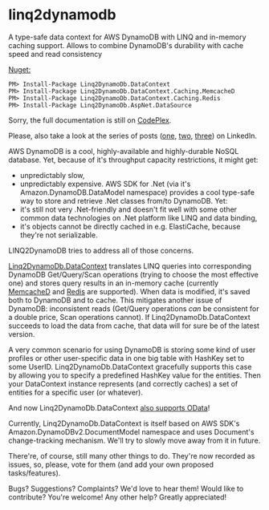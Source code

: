 # linq2dynamodb
A type-safe data context for AWS DynamoDB with LINQ and in-memory caching support. Allows to combine DynamoDB's durability with cache speed and read consistency

[Nuget:](http://www.nuget.org/packages/Linq2DynamoDb.DataContext)
```
PM> Install-Package Linq2DynamoDb.DataContext
PM> Install-Package Linq2DynamoDb.DataContext.Caching.MemcacheD
PM> Install-Package Linq2DynamoDb.DataContext.Caching.Redis
PM> Install-Package Linq2DynamoDb.AspNet.DataSource
```

Sorry, the full documentation is still on [CodePlex](https://linq2dynamodb.codeplex.com/documentation).

Please, also take a look at the series of posts ([one](https://www.linkedin.com/pulse/dynamodb-elasticache-linq2dynamodb-odata-theory-lepeshenkov), [two](https://www.linkedin.com/pulse/dynamodb-elasticache-linq2dynamodb-odata-practice-lepeshenkov), [three](https://www.linkedin.com/pulse/dynamodb-elasticache-linq2dynamodb-ionic-practice-lepeshenkov)) on LinkedIn.

AWS DynamoDB is a cool, highly-available and highly-durable NoSQL database. Yet, because of it's throughput capacity restrictions, it might get:
* unpredictably slow,
* unpredictably expensive.
AWS SDK for .Net (via it's Amazon.DynamoDB.DataModel namespace) provides a cool type-safe way to store and retrieve .Net classes from/to DynamoDB. Yet:
* it's still not very .Net-friendly and doesn't fit well with some other common data technologies on .Net platform like LINQ and data binding,
* it's objects cannot be directly cached in e.g. ElastiCache, because they're not serializable.

LINQ2DynamoDB tries to address all of those concerns. 

[Linq2DynamoDb.DataContext](https://github.com/scale-tone/linq2dynamodb/blob/master/Sources/Linq2DynamoDb.DataContext/DataContext.cs) translates LINQ queries into corresponding DynamoDB Get/Query/Scan operations (trying to choose the most effective one) and stores query results in an in-memory cache (currently [MemcacheD](https://github.com/scale-tone/linq2dynamodb/tree/master/Sources/Linq2DynamoDb.DataContext.Caching.MemcacheD) and [Redis](https://github.com/scale-tone/linq2dynamodb/tree/master/Sources/Linq2DynamoDb.DataContext.Caching.Redis) are supported). When data is modified, it's saved both to DynamoDB and to cache. This mitigates another issue of DynamoDB: inconsistent reads (Get/Query operations *can* be consistent for a double price, Scan operations cannot). If Linq2DynamoDb.DataContext succeeds to load the data from cache, that data will for sure be of the latest version.

A very common scenario for using DynamoDB is storing some kind of user profiles or other user-specific data in one big table with HashKey set to some UserID. Linq2DynamoDb.DataContext gracefully supports this case by allowing you to specify a predefined HashKey value for the entities. Then your DataContext instance represents (and correctly caches) a set of entities for a specific user (or whatever).

And now Linq2DynamoDb.DataContext [also supports OData](https://linq2dynamodb.codeplex.com/wikipage?title=Exposing%20LINQ2DynamoDB.DataContext%20as%20an%20OData-endpoint)!

Currently, Linq2DynamoDb.DataContext is itself based on AWS SDK's Amazon.DynamoDBv2.DocumentModel namespace and uses Document's change-tracking mechanism. We'll try to slowly move away from it in future.

There're, of course, still many other things to do. They're now recorded as issues, so, please, vote for them (and add your own proposed tasks/features).

Bugs? Suggestions? Complaints? We'd love to hear them!
Would like to contribute? You're welcome!
Any other help? Greatly appreciated!

